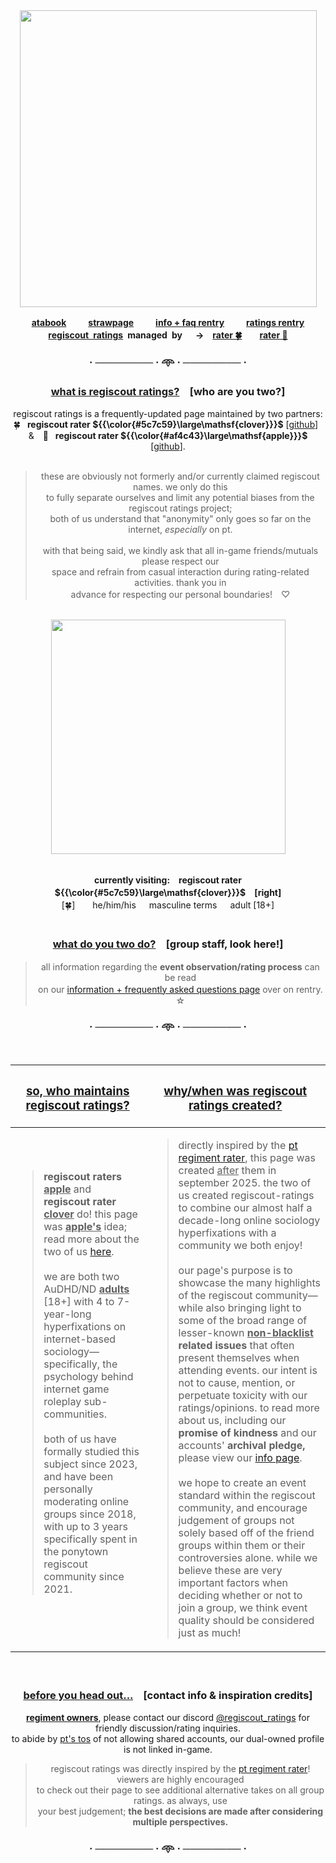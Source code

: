 
<div align="center">
<img src="https://i.postimg.cc/k4rTS9pw/logo.png" width="475">
  
<b> [atabook](https://regiscout-ratings.atabook.org)　 　[strawpage](https://regiscout-ratings.straw.page/)　 　[info + faq rentry](https://rentry.co/regiscout-ratings-info)　 　[ratings rentry](https://rentry.co/regiscout-ratings)\
**<ins>regiscout ratings</ins> managed by**　 →　[rater 🍀](https://github.com/clover-regiscout-ratings)　　[rater 🍎](https://github.com/apple-regiscout-ratings) </b>

### · ──────── · 𖥸 · ──────── ·

<h3>
<ins>what is regiscout ratings?</ins>　[who are you two?]
</h3>


regiscout ratings is a frequently-updated page maintained by two partners:\
🍀  **regiscout rater ${{\color{#5c7c59}\large\mathsf{clover}}}$** [[github](https://github.com/clover-regiscout-ratings)] &  🍎  **regiscout rater ${{\color{#af4c43}\large\mathsf{apple}}}$** [[github](https://github.com/apple-regiscout-ratings)].
<br/>
<br/>

> these are obviously not formerly and/or currently claimed regiscout names. we only do this\
> to fully separate ourselves and limit any potential biases from the regiscout ratings project;\
> both of us understand that "anonymity" only goes so far on the internet, *especially* on pt.
> <br/>
> <br/>
> with that being said, we kindly ask that all in-game friends/mutuals please respect our\
> space and refrain from casual interaction during rating-related activities. thank you in\
> advance for respecting our personal boundaries!　♡
<br/>

<img src="https://i.postimg.cc/L86sjmV2/ponies.png" width="375">
<br/>
<br/>

**currently visiting:　regiscout rater ${{\color{#5c7c59}\large\mathsf{clover}}}$　[right]**\
[🍀]　  he/him/his　 masculine terms　 adult [18+]</sup>
<br/>
<br/>

<h3><ins>what do you two do?</ins>　[group staff, look here!]</h3>

> all information regarding the **event observation/rating process** can be read\
> on our [information + frequently asked questions page](https://rentry.co/regiscout-ratings-info) over on rentry.　☆

### · ──────── · 𖥸 · ──────── ·
<br/>

</div>

| <h3><ins>so, who maintains regiscout ratings?</ins></h3> | <h3><ins>why/when was regiscout ratings created?</ins></h3> |
| ------------- | ------------- |
| <blockquote>**regiscout raters <ins>apple</ins>** and **regiscout rater <ins>clover</ins>** do! this page was **<ins>apple's</ins>** idea; read more about the two of us [here](https://rentry.co/regiscout-ratings-info).<br/><br/> we are both two AuDHD/ND <ins>**adults**</ins> [18+] with 4 to 7-year-long hyperfixations on internet-based sociology—specifically, the psychology behind internet game roleplay sub-communities.<br/><br/> both of us have formally studied this subject since 2023, and have been personally moderating online groups since 2018, with up to 3 years specifically spent in the ponytown regiscout community since 2021.</blockquote>  <br /> | <blockquote> directly inspired by the [pt regiment rater](rentry.co/ptregimentrater), this page was created <ins>after</ins> them in september 2025. the two of us created regiscout-ratings to combine our almost half a decade-long online sociology hyperfixations with a community we both enjoy!<br/><br/>  our page's purpose is to showcase the many highlights of the regiscout community—while also bringing light to some of the broad range of lesser-known <b><ins>non-blacklist</ins> related issues</b> that often present themselves when attending events. our intent is not to cause, mention, or perpetuate toxicity with our ratings/opinions. to read more about us, including our **promise of kindness** and our accounts' **archival pledge,** please view our [info page](https://rentry.co/regiscout-ratings-info).<br/><br/>  we hope to create an event standard within the regiscout community, and encourage judgement of groups not solely based off of the friend groups within them or their controversies alone. while we believe these are very important factors when deciding whether or not to join a group, we think event quality should be considered just as much! </blockquote> |

<div align="center">
<br/>
<h3><ins>before you head out...</ins>　[contact info & inspiration credits]
</h3>

<ins>**regiment owners**</ins>, please contact our discord [@regiscout_ratings](https://discord.com/users/1412353928355516516) for friendly discussion/rating inquiries.\
to abide by [pt's tos](https://pony.town/termsofservice.html) of not allowing shared accounts, our dual-owned profile is not linked in-game.

> regiscout ratings was directly inspired by the [pt regiment rater](rentry.co/ptregimentrater)! viewers are highly encouraged\
> to check out their page to see additional alternative takes on all group ratings. as always, use\
> your best judgement; <b>the best decisions are made after considering multiple perspectives.</b>

### · ──────── · 𖥸 · ──────── ·

</div>


